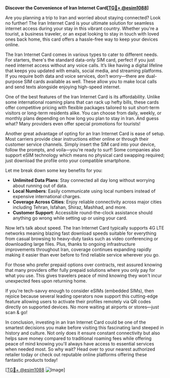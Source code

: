 **Discover the Convenience of Iran Internet Card[[TG💪+ @esim1088](https://t.me/s/esim1088)]**

Are you planning a trip to Iran and worried about staying connected? Look no further! The Iran Internet Card is your ultimate solution for seamless internet access during your stay in this vibrant country. Whether you're a tourist, a business traveler, or an expat looking to stay in touch with loved ones back home, this card offers a hassle-free way to keep your devices online.

The Iran Internet Card comes in various types to cater to different needs. For starters, there's the standard data-only SIM card, perfect if you just need internet access without any voice calls. It’s like having a digital lifeline that keeps you updated with emails, social media, and streaming platforms. If you require both data and voice services, don’t worry—there are dual-purpose SIM cards available as well. These allow you to make local calls and send texts alongside enjoying high-speed internet.

One of the best features of the Iran Internet Card is its affordability. Unlike some international roaming plans that can rack up hefty bills, these cards offer competitive pricing with flexible packages tailored to suit short-term visitors or long-term residents alike. You can choose from daily, weekly, or monthly plans depending on how long you plan to stay in Iran. And guess what? Many providers even offer special promotions for tourists!

Another great advantage of opting for an Iran Internet Card is ease of setup. Most carriers provide clear instructions either online or through their customer service channels. Simply insert the SIM card into your device, follow the prompts, and voila—you’re ready to surf! Some companies also support eSIM technology which means no physical card swapping required; just download the profile onto your compatible smartphone.

Let me break down some key benefits for you:
- **Unlimited Data Plans**: Stay connected all day long without worrying about running out of data.
- **Local Numbers**: Easily communicate using local numbers instead of expensive international charges.
- **Coverage Across Cities**: Enjoy reliable connectivity across major cities including Tehran, Isfahan, Shiraz, Mashhad, and more.
- **Customer Support**: Accessible round-the-clock assistance should anything go wrong while setting up or using your card.

Now let’s talk about speed. The Iran Internet Card typically supports 4G LTE networks meaning blazing fast download speeds suitable for everything from casual browsing to heavy-duty tasks such as video conferencing or downloading large files. Plus, thanks to ongoing infrastructure improvements throughout Iran, coverage continues expanding rapidly making it easier than ever before to find reliable service wherever you go.

For those who prefer prepaid options over contracts, rest assured knowing that many providers offer fully prepaid solutions where you only pay for what you use. This gives travelers peace of mind knowing they won't incur unexpected fees upon returning home.

If you're tech-savvy enough to consider eSIMs (embedded SIMs), then rejoice because several leading operators now support this cutting-edge feature allowing users to activate their profiles remotely via QR codes directly on supported devices. No more waiting at airports or stores—just scan & go!

In conclusion, investing in an Iran Internet Card could be one of the smartest decisions you make before visiting this fascinating land steeped in history and culture. Not only does it ensure constant connectivity but also helps save money compared to traditional roaming fees while offering peace of mind knowing you'll always have access to essential services when needed most. So why wait? Head over to your nearest authorized retailer today or check out reputable online platforms offering these fantastic products today!

[[TG💪+ @esim1088](https://t.me/s/esim1088) ![Image](https://i.postimg.cc/Y0z9fWf4/image.png)]